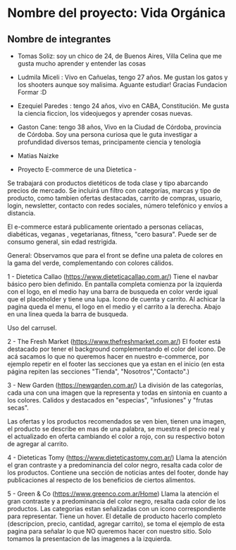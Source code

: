 # Nombre del proyecto: Vida Orgánica

## Nombre de integrantes

- Tomas Soliz: soy un chico de 24, de Buenos Aires, Villa Celina que me gusta mucho aprender y entender las cosas

- Ludmila Miceli : Vivo en Cañuelas, tengo 27 años. Me gustan los gatos y los shooters  aunque soy malisima. Aguante estudiar! Gracias Fundacion Formar :D
- Ezequiel Paredes : tengo 24 años, vivo en CABA, Constitución. Me gusta la ciencia ficcion, los videojuegos y aprender cosas nuevas.
- Gaston Cane: tengo 38 años, Vivo en la Ciudad de Córdoba, provincia de Córdoba. Soy una persona curiosa que le guta investigar a profundidad diversos temas, principamente ciencia y tenologia
- Matias Naizke 

- Proyecto E-commerce de una Dietetica -

Se trabajará con productos dietéticos de toda clase y tipo abarcando precios de mercado. Se incluirá un filtro con categorías, marcas y tipo de producto, como tambien ofertas destacadas, carrito de compras, usuario, login, newsletter, contacto con redes sociales, número telefónico y envíos a distancia.

El e-commerce estará publicamente orientado a personas celíacas, diabéticas, veganas , vegetarianas, fitness, "cero basura". Puede ser de consumo general, sin edad restrigida.


General:
Observamos que para el front se define una paleta de colores en la gama del verde, complementando con colores cálidos.

1 - Dietetica Callao (https://www.dieteticacallao.com.ar/)
Tiene el navbar básico pero bien definido. En pantalla completa comienza por la izquierda con el logo, en el medio hay una barra de busqueda en color verde igual que el placeholder y tiene una lupa. Icono de cuenta y carrito. Al achicar la pagina queda el menu, el logo en el medio y el carrito a la derecha. Abajo en una linea queda la barra de busqueda.

Uso del carrusel.

2 - The Fresh Market (https://www.thefreshmarket.com.ar/)
El footer está destacado por tener el background complementando el color del icono. 
De acá sacamos lo que no queremos hacer en nuestro e-commerce, por ejemplo repetir en el footer las secciones que ya estan en el inicio (en esta página repiten las secciones "Tienda", "Nosotros","Contacto".)

3 - New Garden (https://newgarden.com.ar/)
La división de las categorías, cada una con una imagen que la representa y todas en sintonia en cuanto a los colores. Calidos y destacados en "especias", "infusiones" y "frutas secas".

Las ofertas y los productos recomendados se ven bien, tienen una imagen, el producto se describe en mas de una palabra, se muestra el precio real y el actualizado en oferta cambiando el color a rojo, con su respectivo boton de agregar al carrito.

4 - Dieteticas Tomy (https://www.dieteticastomy.com.ar/)
Llama la atención el gran contraste y a predominancia del color negro, resalta cada color de los productos.
Contiene una sección de noticias antes del footer, donde hay publicaciones al respecto de los beneficios de ciertos alimentos.

5 - Green & Co (https://www.greenco.com.ar/Home)
Llama la atención el gran contraste y a predominancia del color negro, resalta cada color de los productos.
Las categorias estan señalizadas con un icono correspondiente para representar. Tiene un hover.
El detalle de producto hacerlo completo (descripcion, precio, cantidad, agregar carrito), se toma el ejemplo de esta pagina para señalar lo que NO queremos hacer con nuestro sitio.
Solo tomamos la presentacion de las imagenes a la izquierda.